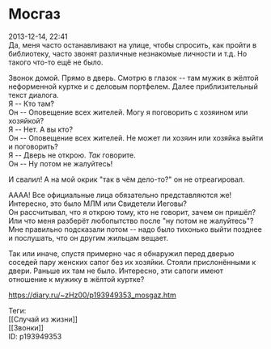 Мосгаз
=======

   
 2013-12-14, 22:41   
  Да, меня часто останавливают на улице, чтобы спросить, как пройти в библиотеку, часто звонят различные незнакомые личности и т.д. Но такого что-то ещё не было.   
   
 Звонок домой. Прямо в дверь. Смотрю в глазок -- там мужик в жёлтой неформенной куртке и с деловым портфелем. Далее приблизительный текст диалога.   
 Я -- Кто там?   
 Он -- Оповещение всех жителей. Могу я поговорить с хозяином или хозяйкой?   
 Я -- Нет. А вы кто?   
 Он -- Оповещение всех жителей. Не может ли хозяин или хозяйка выйти и поговорить?   
 Я -- Дверь не открою.  *Так*  говорите.   
 Он -- Ну потом не жалуйтесь!   
   
 И свалил! А на мой окрик "так в чём дело-то?" он не отреагировал.   
   
 АААА! Все официальные лица обязательно представляются же! Интересно, это было МЛМ или Свидетели Иеговы?   
 Он рассчитывал, что я открою тому, кто не говорит, зачем он пришёл? Или что меня разберёт любопытство после "ну потом не жалуйтесь"? Мне правильно подсказали потом -- надо было тихонько выйти позднее и послушать, что он другим жильцам вещает.   
   
 Так или иначе, спустя примерно час я обнаружил перед дверью соседей пару женских сапог без их хозяйки. Стояли прислонёнными к двери. Раньше их там не было. Интересно, эти сапоги имеют отношение к мужику в жёлтой куртке?   
    
 <https://diary.ru/~zHz00/p193949353_mosgaz.htm>   
   
 Теги:   
 [[Случай из жизни]]   
 [[Звонки]]   
 ID: p193949353
